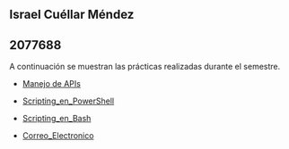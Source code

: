 ## Israel Cuéllar Méndez
## 2077688

A continuación se muestran las prácticas realizadas durante el semestre.

- [Manejo de APIs](./Manejo_de_APIs/) 

- [Scripting_en_PowerShell](./Scripting_en_PowerShell/)

- [Scripting_en_Bash](./Scripting_en_Bash/)

- [Correo_Electronico](./Correo_Electronico/)
